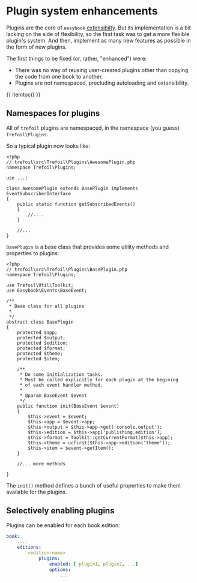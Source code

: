 # Plugin system enhancements

Plugins are the core of `easybook` [extensibilty](http://easybook-project.org/documentation/chapter-9.html). 
But its implementation is a bit lacking on the side of flexibility, so the first task was to get a more flexible plugin's system. And then, implement as many new features as possible in the form of new plugins. 
 
The first things to be fixed (or, rather, "enhanced") were: 

- There was no way of reusing user-created plugins other than copying the code from one book to another.
- Plugins are not namespaced, precluding autoloading and extensibility.

{{ itemtoc() }}

## Namespaces for plugins

All of `trefoil` plugins are namespaced, in the namespace (you guess) `Trefoil\Plugins`. 

So a typical plugin now looks like:

~~~ .php
<?php
// trefoil\src\Trefoil\Plugins\AwesomePlugin.php
namespace Trefoil\Plugins;

use ...;

class AwesomePlugin extends BasePlugin implements EventSubscriberInterface
{
    public static function getSubscribedEvents()
    {
        //....
    }

    //...
}
~~~

`BasePlugin` is a base class that provides some utility methods and properties to plugins:

~~~ .php
<?php
// trefoil\src\Trefoil\Plugins\BasePlugin.php
namespace Trefoil\Plugins;

use Trefoil\Util\Toolkit;
use Easybook\Events\BaseEvent;

/**
 * Base class for all plugins
 *
 */
abstract class BasePlugin
{
    protected $app;
    protected $output;
    protected $edition;
    protected $format;
    protected $theme;
    protected $item;

    /**
     * Do some initialization tasks.
     * Must be called explicitly for each plugin at the begining
     * of each event handler method.
     *
     * @param BaseEvent $event
     */
    public function init(BaseEvent $event)
    {
        $this->event = $event;
        $this->app = $event->app;
        $this->output = $this->app->get('console.output');
        $this->edition = $this->app['publishing.edition'];
        $this->format = Toolkit::getCurrentFormat($this->app);
        $this->theme = ucfirst($this->app->edition('theme'));
        $this->item = $event->getItem();
    }

    //... more methods

}
~~~

The `init()` method defines a bunch of useful properties to make them available for the plugins.



## Selectively enabling plugins

Plugins can be enabled for each book edition:

~~~.yaml
book:
    ....
    editions:
        <edition-name>
            plugins:
                enabled: [ plugin1, plugin2, ...]
                options:
                    ... 
~~~ 
